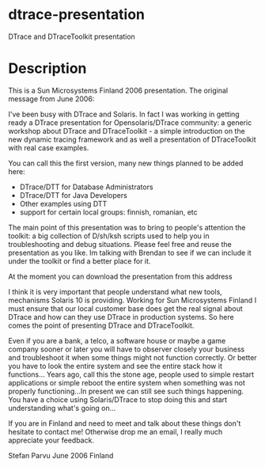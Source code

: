 # dtrace-presentation
DTrace and DTraceToolkit presentation

# Description

This is a Sun Microsystems Finland 2006 presentation. The original message from June 2006:

I've been busy with DTrace and Solaris. In fact I was working in getting ready a DTrace presentation for Opensolaris/DTrace community: a generic workshop about DTrace and DTraceToolkit - a simple introduction on the new dynamic tracing framework and as well a presentation of DTraceToolkit with real case examples.

You can call this the first version, many new things planned to be added here:
* DTrace/DTT for Database Administrators
* DTrace/DTT for Java Developers
* Other examples using DTT
* support for certain local groups: finnish, romanian, etc

The main point of this presentation was to bring to people's attention the toolkit: a big collection of D/sh/ksh scripts used to help you in troubleshooting and debug situations. Please feel free and reuse the presentation as you like. Im talking with Brendan to see if we can include it under the toolkit or find a better place for it.

At the moment you can download the presentation from this address

I think it is very important that people understand what new tools, mechanisms Solaris 10 is providing. Working for Sun Microsystems Finland I must ensure that our local customer base does get the real signal about DTrace and how can they use DTrace in production systems. So here comes the point of presenting DTrace and DTraceToolkit.

Even if you are a bank, a telco, a software house or maybe a game company sooner or later you will have to observer closely your business and troubleshoot it when some things might not function correctly. Or better you have to look the entire system and see the entire stack how it functions... Years ago, call this the stone age, people used to simple restart applications or simple reboot the entire system when something was not properly functioning...In present we can still see such things happening. You have a choice using Solaris/DTrace to stop doing this and start understanding what's going on...

If you are in Finland and need to meet and talk about these things don't hesitate to contact me! Otherwise drop me an email, I really much appreciate your feedback.

Stefan Parvu 
June 2006 Finland
